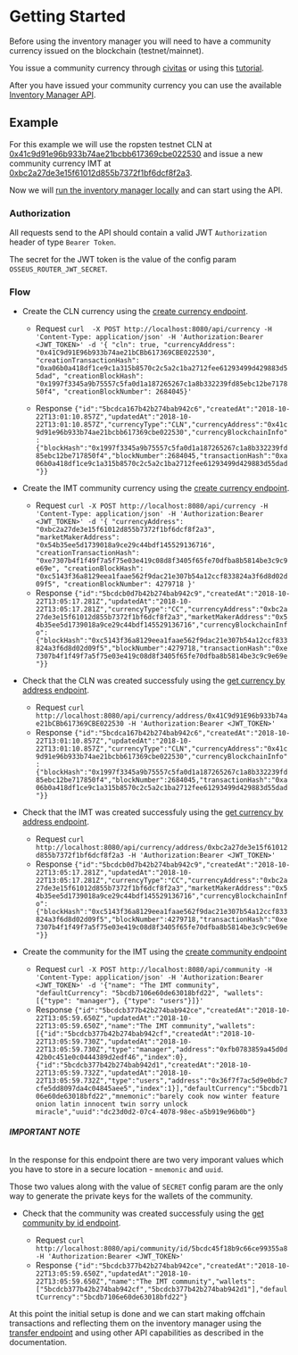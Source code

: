# Getting Started

Before using the inventory manager you will need to have a community currency issued on the blockchain (testnet/mainnet).

You issue a community currency through [civitas](https://communities.cln.network/) or using this [tutorial](https://github.com/ColuLocalNetwork/CLN-solidity/wiki/CLN-Tutorial).

After you have issued your community currency you can use the available [Inventory Manager API](https://colulocalnetwork.github.io/inventory-manager/).

## Example

For this example we will use the ropsten testnet CLN at [0x41c9d91e96b933b74ae21bcbb617369cbe022530](https://ropsten.etherscan.io/address/0x41c9d91e96b933b74ae21bcbb617369cbe022530) and issue a new community currency IMT at [0xbc2a27de3e15f61012d855b7372f1bf6dcf8f2a3](https://ropsten.etherscan.io/token/0xbc2a27de3e15f61012d855b7372f1bf6dcf8f2a3).

Now we will [run the inventory manager locally](https://github.com/ColuLocalNetwork/inventory-manager/blob/master/config/LOCAL.js) and can start using the API.

### Authorization
All requests send to the API should contain a valid JWT `Authorization` header of type `Bearer Token`.

The secret for the JWT token is the value of the config param `OSSEUS_ROUTER_JWT_SECRET`.

### Flow

* Create the CLN currency using the [create currency endpoint](https://colulocalnetwork.github.io/inventory-manager/#api-Currency-CreateCurrency).

	* Request `curl  -X POST http://localhost:8080/api/currency -H 'Content-Type: application/json' -H 'Authorization:Bearer <JWT_TOKEN>' -d '{
"cln": true, "currencyAddress": "0x41C9d91E96b933b74ae21bCBb617369CBE022530", "creationTransactionHash": "0xa06b0a418df1ce9c1a315b8570c2c5a2c1ba2712fee61293499d429883d55dad", "creationBlockHash": "0x1997f3345a9b75557c5fa0d1a187265267c1a8b332239fd85ebc12be717850f4", "creationBlockNumber": 2684045}'`

	* Response `{"id":"5bcdca167b42b274bab942c6","createdAt":"2018-10-22T13:01:10.857Z","updatedAt":"2018-10-22T13:01:10.857Z","currencyType":"CLN","currencyAddress":"0x41c9d91e96b933b74ae21bcbb617369cbe022530","currencyBlockchainInfo":{"blockHash":"0x1997f3345a9b75557c5fa0d1a187265267c1a8b332239fd85ebc12be717850f4","blockNumber":2684045,"transactionHash":"0xa06b0a418df1ce9c1a315b8570c2c5a2c1ba2712fee61293499d429883d55dad"}}`

* Create the IMT community currency using the [create currency endpoint](https://colulocalnetwork.github.io/inventory-manager/#api-Currency-CreateCurrency).

	* Request `curl -X POST http://localhost:8080/api/currency -H 'Content-Type: application/json' -H 'Authorization:Bearer <JWT_TOKEN>' -d '{
  "currencyAddress": "0xbc2a27de3e15f61012d855b7372f1bf6dcf8f2a3",
  "marketMakerAddress": "0x54b35ee5d1739018a9ce29c44bdf145529136716",
  "creationTransactionHash": "0xe7307b4f1f49f7a5f75e03e419c08d8f3405f65fe70dfba8b5814be3c9c9e69e",
  "creationBlockHash": "0xc5143f36a8129eea1faae562f9dac21e307b54a12ccf833824a3f6d8d02d09f5",
  "creationBlockNumber": 4279718
}'`
	* Response `{"id":"5bcdcb0d7b42b274bab942c9","createdAt":"2018-10-22T13:05:17.281Z","updatedAt":"2018-10-22T13:05:17.281Z","currencyType":"CC","currencyAddress":"0xbc2a27de3e15f61012d855b7372f1bf6dcf8f2a3","marketMakerAddress":"0x54b35ee5d1739018a9ce29c44bdf145529136716","currencyBlockchainInfo":{"blockHash":"0xc5143f36a8129eea1faae562f9dac21e307b54a12ccf833824a3f6d8d02d09f5","blockNumber":4279718,"transactionHash":"0xe7307b4f1f49f7a5f75e03e419c08d8f3405f65fe70dfba8b5814be3c9c9e69e"}}`

* Check that the CLN was created successfuly using the [get currency by address endpoint](https://colulocalnetwork.github.io/inventory-manager/#api-Currency-GetCurrencyByAddress).

	* Request `curl http://localhost:8080/api/currency/address/0x41C9d91E96b933b74ae21bCBb617369CBE022530 -H 'Authorization:Bearer <JWT_TOKEN>'`
	* Response `{"id":"5bcdca167b42b274bab942c6","createdAt":"2018-10-22T13:01:10.857Z","updatedAt":"2018-10-22T13:01:10.857Z","currencyType":"CLN","currencyAddress":"0x41c9d91e96b933b74ae21bcbb617369cbe022530","currencyBlockchainInfo":{"blockHash":"0x1997f3345a9b75557c5fa0d1a187265267c1a8b332239fd85ebc12be717850f4","blockNumber":2684045,"transactionHash":"0xa06b0a418df1ce9c1a315b8570c2c5a2c1ba2712fee61293499d429883d55dad"}}`

* Check that the IMT was created successfuly using the [get currency by address endpoint](https://colulocalnetwork.github.io/inventory-manager/#api-Currency-GetCurrencyByAddress).

	* Request `curl http://localhost:8080/api/currency/address/0xbc2a27de3e15f61012d855b7372f1bf6dcf8f2a3 -H 'Authorization:Bearer <JWT_TOKEN>'`
	* Response `{"id":"5bcdcb0d7b42b274bab942c9","createdAt":"2018-10-22T13:05:17.281Z","updatedAt":"2018-10-22T13:05:17.281Z","currencyType":"CC","currencyAddress":"0xbc2a27de3e15f61012d855b7372f1bf6dcf8f2a3","marketMakerAddress":"0x54b35ee5d1739018a9ce29c44bdf145529136716","currencyBlockchainInfo":{"blockHash":"0xc5143f36a8129eea1faae562f9dac21e307b54a12ccf833824a3f6d8d02d09f5","blockNumber":4279718,"transactionHash":"0xe7307b4f1f49f7a5f75e03e419c08d8f3405f65fe70dfba8b5814be3c9c9e69e"}}`

* Create the community for the IMT using the [create community endpoint](https://colulocalnetwork.github.io/inventory-manager/#api-Community-CreateCommunity)

	* Request `curl -X POST http://localhost:8080/api/community -H 'Content-Type: application/json' -H 'Authorization:Bearer <JWT_TOKEN>' -d '{"name": "The IMT community", "defaultCurrency": "5bcdb7106e60de63018bfd22", "wallets": [{"type": "manager"}, {"type": "users"}]}'`
	* Response `{"id":"5bcdcb377b42b274bab942ce","createdAt":"2018-10-22T13:05:59.650Z","updatedAt":"2018-10-22T13:05:59.650Z","name":"The IMT community","wallets":[{"id":"5bcdcb377b42b274bab942cf","createdAt":"2018-10-22T13:05:59.730Z","updatedAt":"2018-10-22T13:05:59.730Z","type":"manager","address":"0xfb0783859a45d0d42b0c451e0c0444389d2edf46","index":0},{"id":"5bcdcb377b42b274bab942d1","createdAt":"2018-10-22T13:05:59.732Z","updatedAt":"2018-10-22T13:05:59.732Z","type":"users","address":"0x36f7f7ac5d9e0bdc7cfe5dd8097da4c04845aee5","index":1}],"defaultCurrency":"5bcdb7106e60de63018bfd22","mnemonic":"barely cook now winter feature onion latin innocent twin sorry unlock miracle","uuid":"dc23d0d2-07c4-4078-98ec-a5b919e96b0b"}`

###### ***IMPORTANT NOTE*** 
In the response for this endpoint there are two very imporant values which you have to store in a secure location - `mnemonic` and `uuid`.

Those two values along with the value of `SECRET` config param are the only way to generate the private keys for the wallets of the community.

* Check that the community was created successfuly using the [get community by id endpoint](https://colulocalnetwork.github.io/inventory-manager/#api-Community-GetCommunity).

	* Request `curl http://localhost:8080/api/community/id/5bcdc45f18b9c66ce99355a8 -H 'Authorization:Bearer <JWT_TOKEN>'`
	* Response `{"id":"5bcdcb377b42b274bab942ce","createdAt":"2018-10-22T13:05:59.650Z","updatedAt":"2018-10-22T13:05:59.650Z","name":"The IMT community","wallets":["5bcdcb377b42b274bab942cf","5bcdcb377b42b274bab942d1"],"defaultCurrency":"5bcdb7106e60de63018bfd22"}`


At this point the initial setup is done and we can start making offchain transactions and reflecting them on the inventory manager using the [transfer endpoint](https://colulocalnetwork.github.io/inventory-manager/#api-Transaction-Transfer) and using other API capabilities as described in the documentation.
